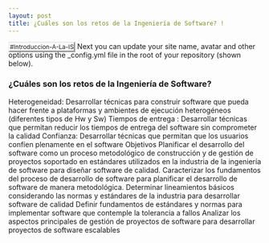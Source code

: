 ```yaml
---
layout: post
title: ¿Cuáles son los retos de la Ingeniería de Software? !
---
```


<tagg style="
    font-size: 12px;
    border-style: outset;
">#Introduccion-A-La-IS</tagg> Next you can update your site name, avatar and other options using the _config.yml file in the root of your repository (shown below).

### ¿Cuáles son los retos de la Ingeniería de Software? 
Heterogeneidad: Desarrollar técnicas para construir software que pueda hacer frente a plataformas y ambientes de ejecución heterogéneos (diferentes tipos de Hw y Sw) 
Tiempos de entrega : Desarrollar técnicas que permitan reducir los tiempos de entrega del software sin comprometer la calidad
 Confianza: Desarrollar técnicas que permitan que los usuarios confíen plenamente en el software
Objetivos
Planificar el desarrollo del software como un proceso metodológico de construcción y de gestión de proyectos soportado en estándares utilizados en la industria de la ingeniería de software para diseñar software de calidad. Caracterizar los fundamentos del proceso de desarrollo de software para planificar el desarrollo de software de manera metodológica. Determinar lineamientos básicos considerando las normas y estándares de la industria para desarrollar software de calidad Definir fundamentos de estándares y normas para implementar software que contemple la tolerancia a fallos Analizar los aspectos principales de gestión de proyectos de software para desarrollar proyectos de software escalables
